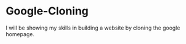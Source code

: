 # Google-Cloning
I will be showing my skills in building a website by cloning the google homepage. 
